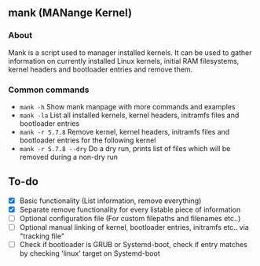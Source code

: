 ## mank (MANange Kernel)
### About
Mank is a script used to manager installed kernels. It can be used to gather information on currently installed Linux kernels, initial RAM filesystems, kernel headers and bootloader entries and remove them. 

### Common commands
* `mank -h` Show mank manpage with more commands and examples
* `mank -la` List all installed kernels, kernel headers, initramfs files and bootloader entries
* `mank -r 5.7.8` Remove kernel, kernel headers, initramfs files and bootloader entries for the following kernel
* `mank -r 5.7.8 --dry` Do a dry run, prints list of files which will be removed during a non-dry run

## To-do
- [x] Basic functionality (List information, remove everything)
- [x] Separate remove functionality for every listable piece of information
- [ ] Optional configuration file (For custom filepaths and filenames etc..)
- [ ] Optional manual linking of kernel, bootloader entries, initramfs etc.. via "tracking file"
- [ ] Check if bootloader is GRUB or Systemd-boot, check if entry matches by checking 'linux' target on Systemd-boot
